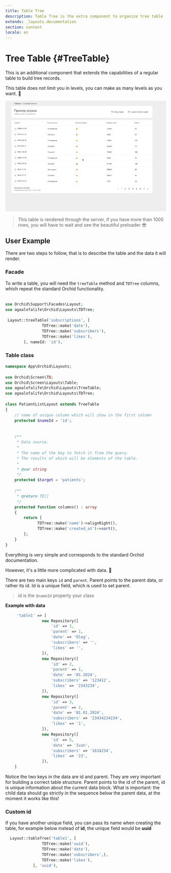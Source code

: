 ```yaml
---
title: Table Tree
description: Table Tree is the extra component to organize tree table
extends: _layouts.documentation
section: content
locale: en
---
```


# Tree Table {#TreeTable}
This is an additional component that extends the capabilities of a regular table to build tree records.

This table does not limit you in levels, you can make as many levels as you want. 🙂

<img class="block m-auto" src="/assets/layouts/table-tree/tabltree-demonstration.gif" alt="table tree preview" />

> This table is rendered through the server, if you have more than 1000 rows, you will have to wait and see the beautiful preloader 😎

## User Example

There are two steps to follow, that is to describe the table and the data it will render.

### Facade

To write a table, you will need the `treeTable` method and `TDTree` columns, which repeat the standard Orchid functionality.

```php

use Orchid\Support\Facades\Layout;
use agoalofalife\Orchid\Layouts\TDTree;

 Layout::treeTable('subscriptions', [
                TDTree::make('date'),
                TDTree::make('subscribers'),
                TDTree::make('likes'),
        ], nameId: 'id'),
```

### Table class


```php
namespace App\Orchid\Layouts;

use Orchid\Screen\TD;
use Orchid\Screen\Layouts\Table;
use agoalofalife\Orchid\Layouts\TreeTable;
use agoalofalife\Orchid\Layouts\TDTree;

class PatientListLayout extends TreeTable
{
    // name of unique column which will show in the first column
    protected $nameId = 'id';


    /**
     * Data source.
     *
     * The name of the key to fetch it from the query.
     * The results of which will be elements of the table.
     *
     * @var string
     */
    protected $target = 'patients';

    /**
     * @return TD[]
     */
    protected function columns() : array
    {
        return [
              TDTree::make('name')->alignRight(),
              TDTree::make('created_at')->sort(),      
        ];
    }
}
``` 
Everything is very simple and corresponds to the standard Orchid documentation.


However, it's a little more complicated with data. 🤔

There are two main keys `id` and `parent`. 
Parent points to the parent data, or rather its id.
Id is a unique field, which is used to set parent.

> id is the `$nameId` property your class

**Example with data** 

```php
     'table1' => [
                new Repository([
                    'id' => 1,
                    'parent' => 1,
                    'date' => 'Oleg',
                    'subscribers' => '',
                    'likes' => '',
                ]),
                new Repository([
                    'id' => 2,
                    'parent' => 1,
                    'date' => '01.2024',
                    'subscribers' => '123412',
                    'likes' => '2343234',
                ]),
                new Repository([
                    'id' => 3,
                    'parent' => 2,
                    'date' => '01.01.2024',
                    'subscribers' => '23434234234',
                    'likes' => '1',
                ]),
                new Repository([
                    'id' => 5,
                    'date' => 'Ivan',
                    'subscribers' => '1634234',
                    'likes' => '23',
                ]),
    ]
```
Notice the two keys in the data are id and parent. They are very important for building a correct table structure. Parent points to the id of the parent, id is unique information about the current data block. What is important: the child data should go strictly in the sequence below the parent data, at the moment it works like this!

### Custom id

If you have another unique field, you can pass its name when creating the table, for example below instead of **id**, the unique field would be **uuid**

```php
  Layout::tableTree('table1', [
                TDTree::make('uuid'),
                TDTree::make('date'),
                TDTree::make('subscribers',),
                TDTree::make('likes'),
            ], 'uuid'),
```
